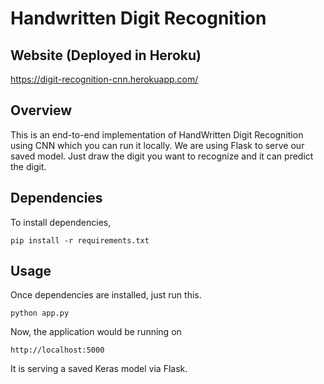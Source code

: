 # Handwritten Digit Recognition

## Website (Deployed in Heroku)

https://digit-recognition-cnn.herokuapp.com/

## Overview

This is an end-to-end implementation of HandWritten Digit Recognition using CNN which you can run it locally. We are using Flask to serve our saved model. Just draw the digit you want to recognize and it can predict the digit. 

## Dependencies

To install dependencies, 

```pip install -r requirements.txt```

## Usage

Once dependencies are installed, just run this. 

```python app.py```

Now, the application would be running on 

```http://localhost:5000```

It is serving a saved Keras model via Flask.









